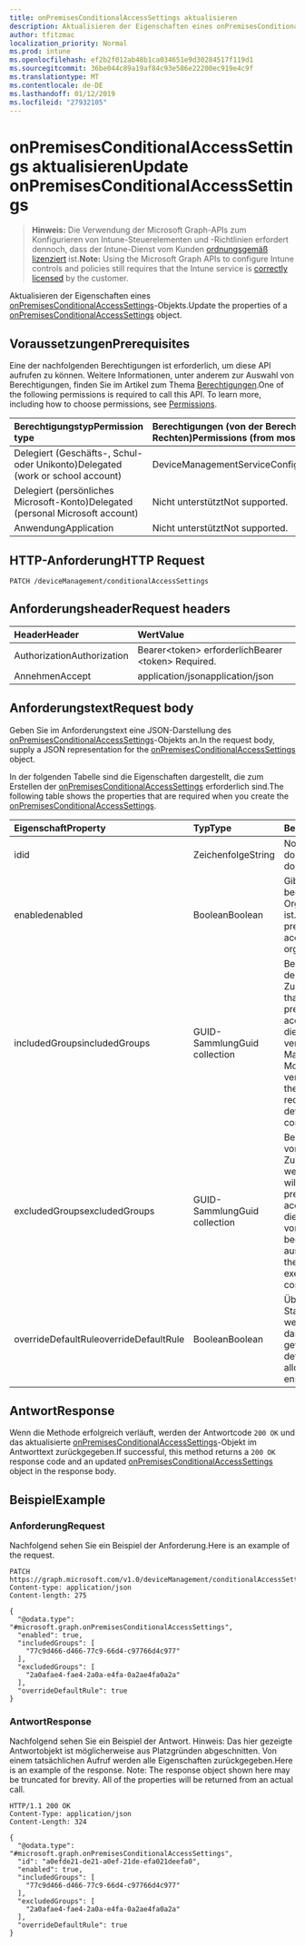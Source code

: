 ```yaml
---
title: onPremisesConditionalAccessSettings aktualisieren
description: Aktualisieren der Eigenschaften eines onPremisesConditionalAccessSettings-Objekts.
author: tfitzmac
localization_priority: Normal
ms.prod: intune
ms.openlocfilehash: ef2b2f012ab48b1ca034651e9d30284517f119d1
ms.sourcegitcommit: 36be044c89a19af84c93e586e22200ec919e4c9f
ms.translationtype: MT
ms.contentlocale: de-DE
ms.lasthandoff: 01/12/2019
ms.locfileid: "27932105"
---
```

# <a name="update-onpremisesconditionalaccesssettings"></a><span data-ttu-id="f94ea-103">onPremisesConditionalAccessSettings aktualisieren</span><span class="sxs-lookup"><span data-stu-id="f94ea-103">Update onPremisesConditionalAccessSettings</span></span>

> <span data-ttu-id="f94ea-104">**Hinweis:** Die Verwendung der Microsoft Graph-APIs zum Konfigurieren von Intune-Steuerelementen und -Richtlinien erfordert dennoch, dass der Intune-Dienst vom Kunden [ordnungsgemäß lizenziert](https://go.microsoft.com/fwlink/?linkid=839381) ist.</span><span class="sxs-lookup"><span data-stu-id="f94ea-104">**Note:** Using the Microsoft Graph APIs to configure Intune controls and policies still requires that the Intune service is [correctly licensed](https://go.microsoft.com/fwlink/?linkid=839381) by the customer.</span></span>

<span data-ttu-id="f94ea-105">Aktualisieren der Eigenschaften eines [onPremisesConditionalAccessSettings](../resources/intune-onboarding-onpremisesconditionalaccesssettings.md)-Objekts.</span><span class="sxs-lookup"><span data-stu-id="f94ea-105">Update the properties of a [onPremisesConditionalAccessSettings](../resources/intune-onboarding-onpremisesconditionalaccesssettings.md) object.</span></span>
## <a name="prerequisites"></a><span data-ttu-id="f94ea-106">Voraussetzungen</span><span class="sxs-lookup"><span data-stu-id="f94ea-106">Prerequisites</span></span>
<span data-ttu-id="f94ea-p101">Eine der nachfolgenden Berechtigungen ist erforderlich, um diese API aufrufen zu können. Weitere Informationen, unter anderem zur Auswahl von Berechtigungen, finden Sie im Artikel zum Thema [Berechtigungen](/graph/permissions-reference).</span><span class="sxs-lookup"><span data-stu-id="f94ea-p101">One of the following permissions is required to call this API. To learn more, including how to choose permissions, see [Permissions](/graph/permissions-reference).</span></span>

|<span data-ttu-id="f94ea-109">Berechtigungstyp</span><span class="sxs-lookup"><span data-stu-id="f94ea-109">Permission type</span></span>|<span data-ttu-id="f94ea-110">Berechtigungen (von der Berechtigung mit den meisten Rechten zu der mit den wenigsten Rechten)</span><span class="sxs-lookup"><span data-stu-id="f94ea-110">Permissions (from most to least privileged)</span></span>|
|:---|:---|
|<span data-ttu-id="f94ea-111">Delegiert (Geschäfts-, Schul- oder Unikonto)</span><span class="sxs-lookup"><span data-stu-id="f94ea-111">Delegated (work or school account)</span></span>|<span data-ttu-id="f94ea-112">DeviceManagementServiceConfig.ReadWrite.All</span><span class="sxs-lookup"><span data-stu-id="f94ea-112">DeviceManagementServiceConfig.ReadWrite.All</span></span>|
|<span data-ttu-id="f94ea-113">Delegiert (persönliches Microsoft-Konto)</span><span class="sxs-lookup"><span data-stu-id="f94ea-113">Delegated (personal Microsoft account)</span></span>|<span data-ttu-id="f94ea-114">Nicht unterstützt</span><span class="sxs-lookup"><span data-stu-id="f94ea-114">Not supported.</span></span>|
|<span data-ttu-id="f94ea-115">Anwendung</span><span class="sxs-lookup"><span data-stu-id="f94ea-115">Application</span></span>|<span data-ttu-id="f94ea-116">Nicht unterstützt</span><span class="sxs-lookup"><span data-stu-id="f94ea-116">Not supported.</span></span>|

## <a name="http-request"></a><span data-ttu-id="f94ea-117">HTTP-Anforderung</span><span class="sxs-lookup"><span data-stu-id="f94ea-117">HTTP Request</span></span>
<!-- {
  "blockType": "ignored"
}
-->
``` http
PATCH /deviceManagement/conditionalAccessSettings
```

## <a name="request-headers"></a><span data-ttu-id="f94ea-118">Anforderungsheader</span><span class="sxs-lookup"><span data-stu-id="f94ea-118">Request headers</span></span>
|<span data-ttu-id="f94ea-119">Header</span><span class="sxs-lookup"><span data-stu-id="f94ea-119">Header</span></span>|<span data-ttu-id="f94ea-120">Wert</span><span class="sxs-lookup"><span data-stu-id="f94ea-120">Value</span></span>|
|:---|:---|
|<span data-ttu-id="f94ea-121">Authorization</span><span class="sxs-lookup"><span data-stu-id="f94ea-121">Authorization</span></span>|<span data-ttu-id="f94ea-122">Bearer&lt;token&gt; erforderlich</span><span class="sxs-lookup"><span data-stu-id="f94ea-122">Bearer &lt;token&gt; Required.</span></span>|
|<span data-ttu-id="f94ea-123">Annehmen</span><span class="sxs-lookup"><span data-stu-id="f94ea-123">Accept</span></span>|<span data-ttu-id="f94ea-124">application/json</span><span class="sxs-lookup"><span data-stu-id="f94ea-124">application/json</span></span>|

## <a name="request-body"></a><span data-ttu-id="f94ea-125">Anforderungstext</span><span class="sxs-lookup"><span data-stu-id="f94ea-125">Request body</span></span>
<span data-ttu-id="f94ea-126">Geben Sie im Anforderungstext eine JSON-Darstellung des [onPremisesConditionalAccessSettings](../resources/intune-onboarding-onpremisesconditionalaccesssettings.md)-Objekts an.</span><span class="sxs-lookup"><span data-stu-id="f94ea-126">In the request body, supply a JSON representation for the [onPremisesConditionalAccessSettings](../resources/intune-onboarding-onpremisesconditionalaccesssettings.md) object.</span></span>

<span data-ttu-id="f94ea-127">In der folgenden Tabelle sind die Eigenschaften dargestellt, die zum Erstellen der [onPremisesConditionalAccessSettings](../resources/intune-onboarding-onpremisesconditionalaccesssettings.md) erforderlich sind.</span><span class="sxs-lookup"><span data-stu-id="f94ea-127">The following table shows the properties that are required when you create the [onPremisesConditionalAccessSettings](../resources/intune-onboarding-onpremisesconditionalaccesssettings.md).</span></span>

|<span data-ttu-id="f94ea-128">Eigenschaft</span><span class="sxs-lookup"><span data-stu-id="f94ea-128">Property</span></span>|<span data-ttu-id="f94ea-129">Typ</span><span class="sxs-lookup"><span data-stu-id="f94ea-129">Type</span></span>|<span data-ttu-id="f94ea-130">Beschreibung</span><span class="sxs-lookup"><span data-stu-id="f94ea-130">Description</span></span>|
|:---|:---|:---|
|<span data-ttu-id="f94ea-131">id</span><span class="sxs-lookup"><span data-stu-id="f94ea-131">id</span></span>|<span data-ttu-id="f94ea-132">Zeichenfolge</span><span class="sxs-lookup"><span data-stu-id="f94ea-132">String</span></span>|<span data-ttu-id="f94ea-133">Noch nicht dokumentiert</span><span class="sxs-lookup"><span data-stu-id="f94ea-133">Not yet documented</span></span>|
|<span data-ttu-id="f94ea-134">enabled</span><span class="sxs-lookup"><span data-stu-id="f94ea-134">enabled</span></span>|<span data-ttu-id="f94ea-135">Boolean</span><span class="sxs-lookup"><span data-stu-id="f94ea-135">Boolean</span></span>|<span data-ttu-id="f94ea-136">Gibt an, ob lokaler bedingter Zugriff für diese Organisation aktiviert ist.</span><span class="sxs-lookup"><span data-stu-id="f94ea-136">Indicates if on premises conditional access is enabled for this organization</span></span>|
|<span data-ttu-id="f94ea-137">includedGroups</span><span class="sxs-lookup"><span data-stu-id="f94ea-137">includedGroups</span></span>|<span data-ttu-id="f94ea-138">GUID-Sammlung</span><span class="sxs-lookup"><span data-stu-id="f94ea-138">Guid collection</span></span>|<span data-ttu-id="f94ea-139">Benutzergruppen, für die der lokale bedingte Zugriff gilt.</span><span class="sxs-lookup"><span data-stu-id="f94ea-139">User groups that will be targeted by on premises conditional access.</span></span> <span data-ttu-id="f94ea-140">Alle Benutzer in diesen Gruppen müssen verwaltete und für den E-Mail-Zugriff kompatible Mobilgeräte verwenden.</span><span class="sxs-lookup"><span data-stu-id="f94ea-140">All users in these groups will be required to have mobile device managed and compliant for mail access.</span></span>|
|<span data-ttu-id="f94ea-141">excludedGroups</span><span class="sxs-lookup"><span data-stu-id="f94ea-141">excludedGroups</span></span>|<span data-ttu-id="f94ea-142">GUID-Sammlung</span><span class="sxs-lookup"><span data-stu-id="f94ea-142">Guid collection</span></span>|<span data-ttu-id="f94ea-143">Benutzergruppen, die vom lokalen bedingten Zugriff ausgenommen werden.</span><span class="sxs-lookup"><span data-stu-id="f94ea-143">User groups that will be exempt by on premises conditional access.</span></span> <span data-ttu-id="f94ea-144">Alle Benutzer in diesen Gruppen werden von der Richtlinie zu bedingtem Zugriff ausgenommen.</span><span class="sxs-lookup"><span data-stu-id="f94ea-144">All users in these groups will be exempt from the conditional access policy.</span></span>|
|<span data-ttu-id="f94ea-145">overrideDefaultRule</span><span class="sxs-lookup"><span data-stu-id="f94ea-145">overrideDefaultRule</span></span>|<span data-ttu-id="f94ea-146">Boolean</span><span class="sxs-lookup"><span data-stu-id="f94ea-146">Boolean</span></span>|<span data-ttu-id="f94ea-147">Überschreibt die Standardzugriffsregel, wenn zugelassen wird, dass einem Gerät Zugriff gewährt wird.</span><span class="sxs-lookup"><span data-stu-id="f94ea-147">Override the default access rule when allowing a device to ensure access is granted.</span></span>|



## <a name="response"></a><span data-ttu-id="f94ea-148">Antwort</span><span class="sxs-lookup"><span data-stu-id="f94ea-148">Response</span></span>
<span data-ttu-id="f94ea-149">Wenn die Methode erfolgreich verläuft, werden der Antwortcode `200 OK` und das aktualisierte [onPremisesConditionalAccessSettings](../resources/intune-onboarding-onpremisesconditionalaccesssettings.md)-Objekt im Antworttext zurückgegeben.</span><span class="sxs-lookup"><span data-stu-id="f94ea-149">If successful, this method returns a `200 OK` response code and an updated [onPremisesConditionalAccessSettings](../resources/intune-onboarding-onpremisesconditionalaccesssettings.md) object in the response body.</span></span>

## <a name="example"></a><span data-ttu-id="f94ea-150">Beispiel</span><span class="sxs-lookup"><span data-stu-id="f94ea-150">Example</span></span>
### <a name="request"></a><span data-ttu-id="f94ea-151">Anforderung</span><span class="sxs-lookup"><span data-stu-id="f94ea-151">Request</span></span>
<span data-ttu-id="f94ea-152">Nachfolgend sehen Sie ein Beispiel der Anforderung.</span><span class="sxs-lookup"><span data-stu-id="f94ea-152">Here is an example of the request.</span></span>
``` http
PATCH https://graph.microsoft.com/v1.0/deviceManagement/conditionalAccessSettings
Content-type: application/json
Content-length: 275

{
  "@odata.type": "#microsoft.graph.onPremisesConditionalAccessSettings",
  "enabled": true,
  "includedGroups": [
    "77c9d466-d466-77c9-66d4-c97766d4c977"
  ],
  "excludedGroups": [
    "2a0afae4-fae4-2a0a-e4fa-0a2ae4fa0a2a"
  ],
  "overrideDefaultRule": true
}
```

### <a name="response"></a><span data-ttu-id="f94ea-153">Antwort</span><span class="sxs-lookup"><span data-stu-id="f94ea-153">Response</span></span>
<span data-ttu-id="f94ea-p104">Nachfolgend sehen Sie ein Beispiel der Antwort. Hinweis: Das hier gezeigte Antwortobjekt ist möglicherweise aus Platzgründen abgeschnitten. Von einem tatsächlichen Aufruf werden alle Eigenschaften zurückgegeben.</span><span class="sxs-lookup"><span data-stu-id="f94ea-p104">Here is an example of the response. Note: The response object shown here may be truncated for brevity. All of the properties will be returned from an actual call.</span></span>
``` http
HTTP/1.1 200 OK
Content-Type: application/json
Content-Length: 324

{
  "@odata.type": "#microsoft.graph.onPremisesConditionalAccessSettings",
  "id": "a0efde21-de21-a0ef-21de-efa021deefa0",
  "enabled": true,
  "includedGroups": [
    "77c9d466-d466-77c9-66d4-c97766d4c977"
  ],
  "excludedGroups": [
    "2a0afae4-fae4-2a0a-e4fa-0a2ae4fa0a2a"
  ],
  "overrideDefaultRule": true
}
```



